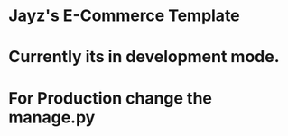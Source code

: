 # Jayz's E-Commerce Template
# Currently its in development mode.
# For Production change the manage.py
